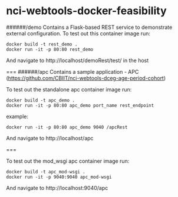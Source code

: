 # nci-webtools-docker-feasibility

######/demo
Contains a Flask-based REST service to demonstrate external configuration.
To test out this container image run:
```
docker build -t rest_demo .
docker run -it -p 80:80 rest_demo
```

And navigate to http://localhost/demoRest/test/ in the host

===
######/apc
Contains a sample application - APC (https://github.com/CBIIT/nci-webtools-dceg-age-period-cohort)

To test out the standalone apc container image run:
```
docker build -t apc_demo .
docker run -it -p 80:80 apc_demo port_name rest_endpoint
```
example:
```
docker run -it -p 80:80 apc_demo 9040 /apcRest
```

And navigate to http://localhost/apc

===

To test out the mod_wsgi apc container image run:
```
docker build -t apc_mod-wsgi .
docker run -it -p 9040:9040 apc_mod-wsgi
```

And navigate to http://localhost:9040/apc


